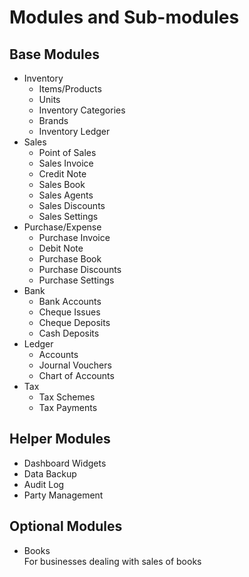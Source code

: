 # Modules and Sub-modules

## Base Modules

- Inventory
  - Items/Products
  - Units
  - Inventory Categories
  - Brands
  - Inventory Ledger
- Sales
  - Point of Sales
  - Sales Invoice
  - Credit Note
  - Sales Book
  - Sales Agents
  - Sales Discounts
  - Sales Settings
- Purchase/Expense
  - Purchase Invoice
  - Debit Note
  - Purchase Book
  - Purchase Discounts
  - Purchase Settings
- Bank
  - Bank Accounts
  - Cheque Issues
  - Cheque Deposits
  - Cash Deposits
- Ledger
  - Accounts
  - Journal Vouchers
  - Chart of Accounts
- Tax
  - Tax Schemes
  - Tax Payments

## Helper Modules

- Dashboard Widgets
- Data Backup
- Audit Log
- Party Management

## Optional Modules

- Books  
  For businesses dealing with sales of books
